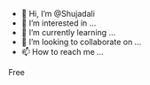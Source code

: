 - 👋 Hi, I’m @Shujadali
- 👀 I’m interested in ...
- 🌱 I’m currently learning ...
- 💞️ I’m looking to collaborate on ...
- 📫 How to reach me ...

<!---
Shujadali/Shujadali is a ✨ special ✨ repository because its `README.md` (this file) appears on your GitHub profile.
You can click the Preview link to take a look at your changes.
--->
Free

